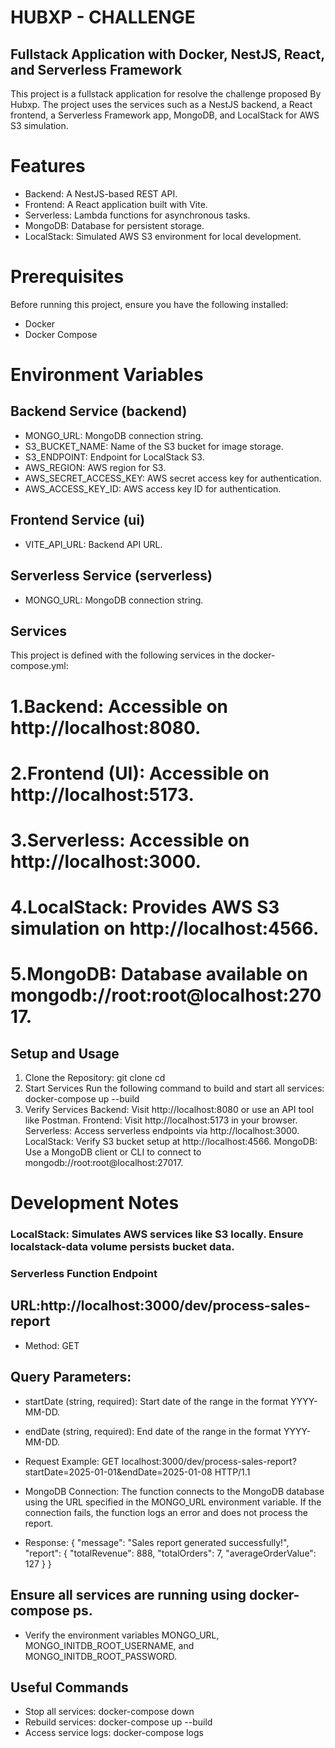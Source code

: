 # HUBXP - CHALLENGE
## Fullstack Application with Docker, NestJS, React, and Serverless Framework
This project is a fullstack application for resolve the challenge proposed By Hubxp.
The project uses the services such as a NestJS backend, a React frontend, a Serverless Framework app, MongoDB, and LocalStack for AWS S3 simulation.

# Features
- Backend: A NestJS-based REST API.
- Frontend: A React application built with Vite.
- Serverless: Lambda functions for asynchronous tasks.
- MongoDB: Database for persistent storage.
- LocalStack: Simulated AWS S3 environment for local development.

# Prerequisites
Before running this project, ensure you have the following installed:

- Docker
- Docker Compose

#  Environment Variables
## Backend Service (backend)
- MONGO_URL: MongoDB connection string.
- S3_BUCKET_NAME: Name of the S3 bucket for image storage.
- S3_ENDPOINT: Endpoint for LocalStack S3.
- AWS_REGION: AWS region for S3.
- AWS_SECRET_ACCESS_KEY: AWS secret access key for authentication.
- AWS_ACCESS_KEY_ID: AWS access key ID for authentication.
## Frontend Service (ui)
- VITE_API_URL: Backend API URL.
## Serverless Service (serverless)
- MONGO_URL: MongoDB connection string.

## Services
This project is defined with the following services in the docker-compose.yml:

# 1.Backend: Accessible on http://localhost:8080.
# 2.Frontend (UI): Accessible on http://localhost:5173.
# 3.Serverless: Accessible on http://localhost:3000.
# 4.LocalStack: Provides AWS S3 simulation on http://localhost:4566.
# 5.MongoDB: Database available on mongodb://root:root@localhost:27017.

## Setup and Usage
1. Clone the Repository:
git clone <repository-url>
cd <repository-folder>
3. Start Services
Run the following command to build and start all services:
docker-compose up --build
3. Verify Services
Backend: Visit http://localhost:8080 or use an API tool like Postman.
Frontend: Visit http://localhost:5173 in your browser.
Serverless: Access serverless endpoints via http://localhost:3000.
LocalStack: Verify S3 bucket setup at http://localhost:4566.
MongoDB: Use a MongoDB client or CLI to connect to mongodb://root:root@localhost:27017.

# Development Notes
### LocalStack: Simulates AWS services like S3 locally. Ensure localstack-data volume persists bucket data. 
### Serverless Function Endpoint

## URL:http://localhost:3000/dev/process-sales-report
- Method: GET
## Query Parameters:
- startDate (string, required): Start date of the range in the format YYYY-MM-DD.
- endDate (string, required): End date of the range in the format YYYY-MM-DD.

- Request Example: GET  localhost:3000/dev/process-sales-report?startDate=2025-01-01&endDate=2025-01-08 HTTP/1.1
- MongoDB Connection:
The function connects to the MongoDB database using the URL specified in the MONGO_URL environment variable. If the connection fails, the function logs an error and does not process the report.

- Response:
{
  "message": "Sales report generated successfully!",
  "report": {
    "totalRevenue": 888,
    "totalOrders": 7,
    "averageOrderValue": 127
  }
}

## Ensure all services are running using docker-compose ps.
- Verify the environment variables MONGO_URL, MONGO_INITDB_ROOT_USERNAME, and MONGO_INITDB_ROOT_PASSWORD.
## Useful Commands
- Stop all services: docker-compose down
- Rebuild services: docker-compose up --build
- Access service logs: docker-compose logs <service-name>


